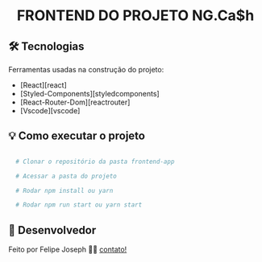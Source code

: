 <h1 align="center">
  FRONTEND DO PROJETO NG.Ca$h
</h1>




## 🛠 Tecnologias

Ferramentas usadas na construção do projeto:

- [React][react]
- [Styled-Components][styledcomponents]
- [React-Router-Dom][reactrouter]
- [Vscode][vscode]

## 💡 Como executar o projeto

```bash

  # Clonar o repositório da pasta frontend-app

  # Acessar a pasta do projeto

  # Rodar npm install ou yarn

  # Rodar npm run start ou yarn start

```

## 📝 Desenvolvedor

Feito por Felipe Joseph 👋🏽 [contato!](https://www.linkedin.com/in/felipe-almeida-04/)

